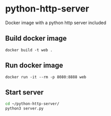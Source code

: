 # python-http-server
Docker image with a python http server included

## Build docker image
`docker build -t web .`

## Run docker image
`docker run -it --rm -p 8080:8888 web`

## Start server
```bash
cd ~/python-http-server/
python3 server.py
```

